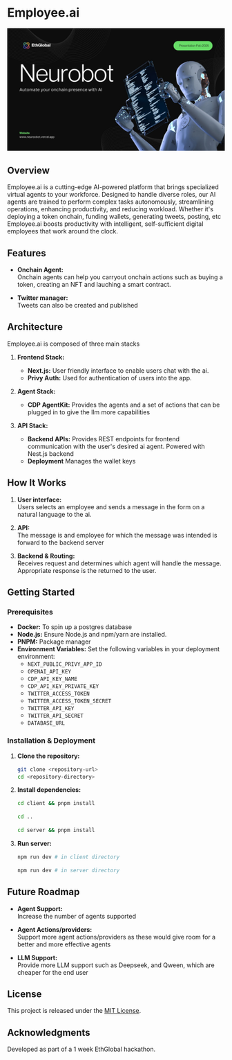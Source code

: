 # Employee.ai

![logo](./assets/cover.jpg)

## Overview

Employee.ai is a cutting-edge AI-powered platform that brings specialized virtual agents to your workforce. Designed to handle diverse roles, our AI agents are trained to perform complex tasks autonomously, streamlining operations, enhancing productivity, and reducing workload. Whether it's deploying a token onchain, funding wallets, generating tweets, posting, etc Employee.ai boosts productivity with intelligent, self-sufficient digital employees that work around the clock.

## Features

- **Onchain Agent:**  
  Onchain agents can help you carryout onchain actions such as buying a token, creating an NFT and lauching a smart contract.

- **Twitter manager:**  
  Tweets can also be created and published


## Architecture

Employee.ai is composed of three main stacks

1. **Frontend Stack:**

   - **Next.js:** User friendly interface to enable users chat with the ai.
   - **Privy Auth:** Used for authentication of users into the app.

2. **Agent Stack:**

   - **CDP AgentKit:** Provides the agents and a set of actions that can be plugged in to give the llm more capabilities

3. **API Stack:**

   - **Backend APIs:** Provides REST endpoints for frontend communication with the user's desired ai agent. Powered with Nest.js backend
   - **Deployment** Manages the wallet keys


## How It Works

1. **User interface:**  
  Users selects an employee and sends a message in the form on a natural language to the ai. 

2. **API:**  
  The message is and employee for which the message was intended is forward to the backend server

3. **Backend & Routing:**  
  Receives request and determines which agent will handle the message. Appropriate response is the returned to the user.

## Getting Started

### Prerequisites

- **Docker:** To spin up a postgres database
- **Node.js:** Ensure Node.js and npm/yarn are installed.
- **PNPM:** Package manager
- **Environment Variables:** Set the following variables in your deployment environment:
  - `NEXT_PUBLIC_PRIVY_APP_ID`
  - `OPENAI_API_KEY`
  - `CDP_API_KEY_NAME`
  - `CDP_API_KEY_PRIVATE_KEY`
  - `TWITTER_ACCESS_TOKEN`
  - `TWITTER_ACCESS_TOKEN_SECRET`
  - `TWITTER_API_KEY`
  - `TWITTER_API_SECRET`
  - `DATABASE_URL`

### Installation & Deployment

1. **Clone the repository:**

   ```bash
   git clone <repository-url>
   cd <repository-directory>
   ```

2. **Install dependencies:**

   ```bash
   cd client && pnpm install
   ```
   ```bash
   cd ..
   ```
   ```bash
   cd server && pnpm install
   ```

3. **Run server:**

   ```bash
   npm run dev # in client directory
   ```
   ```bash
   npm run dev # in server directory
   ```



## Future Roadmap

- **Agent Support:**  
  Increase the number of agents supported

- **Agent Actions/providers:**  
  Support more agent actions/providers as these would give room for a better and more effective agents

- **LLM Support:**  
 Provide more LLM support such as Deepseek, and Qween, which are cheaper for the end user

## License

This project is released under the [MIT License](LICENSE).

## Acknowledgments

Developed as part of a 1 week EthGlobal hackathon.

